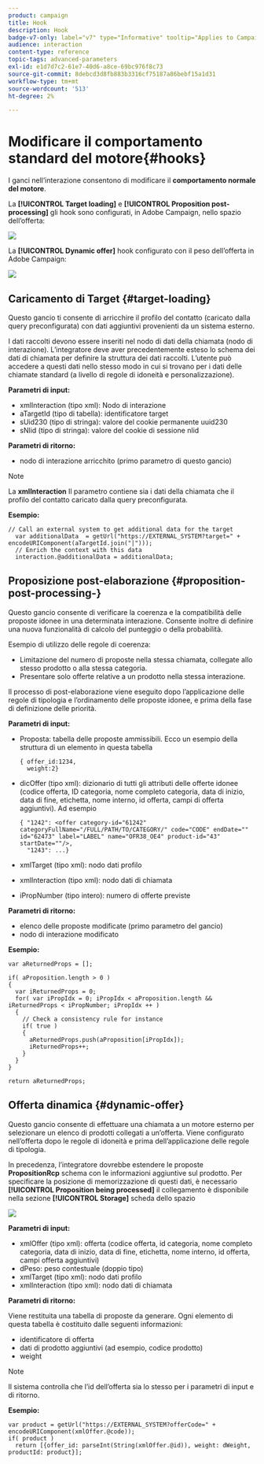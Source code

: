 ```yaml
---
product: campaign
title: Hook
description: Hook
badge-v7-only: label="v7" type="Informative" tooltip="Applies to Campaign Classic v7 only"
audience: interaction
content-type: reference
topic-tags: advanced-parameters
exl-id: e1d7d7c2-61e7-40d6-a8ce-69bc976f8c73
source-git-commit: 8debcd3d8fb883b3316cf75187a86bebf15a1d31
workflow-type: tm+mt
source-wordcount: '513'
ht-degree: 2%

---
```


# Modificare il comportamento standard del motore{#hooks}



I ganci nell’interazione consentono di modificare il **comportamento normale del motore**.

La **[!UICONTROL Target loading]** e **[!UICONTROL Proposition post-processing]** gli hook sono configurati, in Adobe Campaign, nello spazio dell’offerta:

![](assets/interaction_hooks_1.png)

La **[!UICONTROL Dynamic offer]** hook configurato con il peso dell’offerta in Adobe Campaign:

![](assets/interaction_hooks_2.png)

## Caricamento di Target {#target-loading}

Questo gancio ti consente di arricchire il profilo del contatto (caricato dalla query preconfigurata) con dati aggiuntivi provenienti da un sistema esterno.

I dati raccolti devono essere inseriti nel nodo di dati della chiamata (nodo di interazione). L’integratore deve aver precedentemente esteso lo schema dei dati di chiamata per definire la struttura dei dati raccolti. L’utente può accedere a questi dati nello stesso modo in cui si trovano per i dati delle chiamate standard (a livello di regole di idoneità e personalizzazione).

**Parametri di input:**

* xmlInteraction (tipo xml): Nodo di interazione
* aTargetId (tipo di tabella): identificatore target
* sUid230 (tipo di stringa): valore del cookie permanente uuid230
* sNlid (tipo di stringa): valore del cookie di sessione nlid

**Parametri di ritorno:**

* nodo di interazione arricchito (primo parametro di questo gancio)

>[!NOTE]
>
>La **xmlInteraction** Il parametro contiene sia i dati della chiamata che il profilo del contatto caricato dalla query preconfigurata.

**Esempio:**

```
// Call an external system to get additional data for the target
  var additionalData  = getUrl("https://EXTERNAL_SYSTEM?target=" + encodeURIComponent(aTargetId.join("|")));
  // Enrich the context with this data
  interaction.@additionalData = additionalData;
```

## Proposizione post-elaborazione {#proposition-post-processing-}

Questo gancio consente di verificare la coerenza e la compatibilità delle proposte idonee in una determinata interazione. Consente inoltre di definire una nuova funzionalità di calcolo del punteggio o della probabilità.

Esempio di utilizzo delle regole di coerenza:

* Limitazione del numero di proposte nella stessa chiamata, collegate allo stesso prodotto o alla stessa categoria.
* Presentare solo offerte relative a un prodotto nella stessa interazione.

Il processo di post-elaborazione viene eseguito dopo l’applicazione delle regole di tipologia e l’ordinamento delle proposte idonee, e prima della fase di definizione delle priorità.

**Parametri di input:**

* Proposta: tabella delle proposte ammissibili. Ecco un esempio della struttura di un elemento in questa tabella

   ```
   { offer_id:1234,
     weight:2}
   ```

* dicOffer (tipo xml): dizionario di tutti gli attributi delle offerte idonee (codice offerta, ID categoria, nome completo categoria, data di inizio, data di fine, etichetta, nome interno, id offerta, campi di offerta aggiuntivi). Ad esempio

   ```
   { "1242": <offer category-id="61242" categoryFullName="/FULL/PATH/TO/CATEGORY/" code="CODE" endDate="" id="62473" label="LABEL" name="OFR38_OE4" product-id="43" startDate=""/>,
     "1243": ...}
   ```

* xmlTarget (tipo xml): nodo dati profilo
* xmlInteraction (tipo xml): nodo dati di chiamata
* iPropNumber (tipo intero): numero di offerte previste

**Parametri di ritorno:**

* elenco delle proposte modificate (primo parametro del gancio)
* nodo di interazione modificato

**Esempio:**

```
var aReturnedProps = [];

if( aProposition.length > 0 )
{
  var iReturnedProps = 0;
  for( var iPropIdx = 0; iPropIdx < aProposition.length && iReturnedProps < iPropNumber; iPropIdx ++ )
  {
    // Check a consistency rule for instance
    if( true )
    {
      aReturnedProps.push(aProposition[iPropIdx]);
      iReturnedProps++;
    }
  }
}

return aReturnedProps;
```

## Offerta dinamica {#dynamic-offer}

Questo gancio consente di effettuare una chiamata a un motore esterno per selezionare un elenco di prodotti collegati a un’offerta. Viene configurato nell’offerta dopo le regole di idoneità e prima dell’applicazione delle regole di tipologia.

In precedenza, l’integratore dovrebbe estendere le proposte **PropositionRcp** schema con le informazioni aggiuntive sul prodotto. Per specificare la posizione di memorizzazione di questi dati, è necessario **[!UICONTROL Proposition being processed]** il collegamento è disponibile nella sezione **[!UICONTROL Storage]** scheda dello spazio

![](assets/interaction_hooks_3.png)

**Parametri di input:**

* xmlOffer (tipo xml): offerta (codice offerta, id categoria, nome completo categoria, data di inizio, data di fine, etichetta, nome interno, id offerta, campi offerta aggiuntivi)
* dPeso: peso contestuale (doppio tipo)
* xmlTarget (tipo xml): nodo dati profilo
* xmlInteraction (tipo xml): nodo dati di chiamata

**Parametri di ritorno:**

Viene restituita una tabella di proposte da generare. Ogni elemento di questa tabella è costituito dalle seguenti informazioni:

* identificatore di offerta
* dati di prodotto aggiuntivi (ad esempio, codice prodotto)
* weight

>[!NOTE]
>
>Il sistema controlla che l’id dell’offerta sia lo stesso per i parametri di input e di ritorno.

**Esempio:**

```
var product = getUrl("https://EXTERNAL_SYSTEM?offerCode=" + encodeURIComponent(xmlOffer.@code));
if( product )
  return [{offer_id: parseInt(String(xmlOffer.@id)), weight: dWeight, productId: product}];
```
